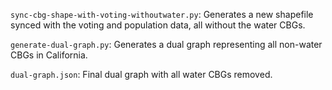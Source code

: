 `sync-cbg-shape-with-voting-withoutwater.py`: Generates a new shapefile synced with the voting and population data, all without the water CBGs.

`generate-dual-graph.py`: Generates a dual graph representing all non-water CBGs in California.

`dual-graph.json`: Final dual graph with all water CBGs removed.
